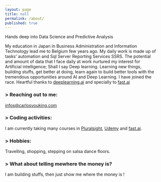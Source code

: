 ```yaml
---
layout: page
title: null
permalink: /about/
published: true
---
```


Hands deep into Data Science and Predictive Analysis

 My education in Japan in Business Administration and Information Technology lead me to Belgium few years ago.  My daily work is made up of tasks' automation and Sql Server Reporting Services SSRS. The potential and amount of data that I face daily at work nurtured my interest for Artificial intelligence; Shall I say Deep learning. 
 Learning new things, building stuffs, get better at doing, learn again to build better tools with the tremendous opportunities around AI and Deep Learning. I have joined the race.
Heartful thanks to [deeplearning.ai](http://deeplearning.ai) and specially to [fast.ai](http://fast.ai)



### > Reaching out to me:

[infos@carlosvouking.com](mailto:infos@carlosvouking.com)

### > Coding activities:

I am currently taking many courses in [Pluralsight](http://pluralsight.com), [Udemy](http://udemy.com) and [fast.ai](http://fast.ai).


### > Hobbies:

Travelling, shopping, stepping on salsa dance floors.



### > What about telling mewhere the money is?

I am building stuffs, then just show me where the money is !
